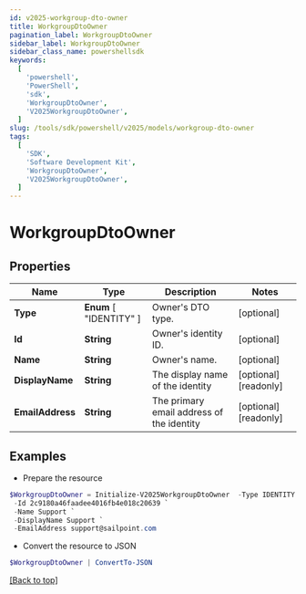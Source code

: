```yaml
---
id: v2025-workgroup-dto-owner
title: WorkgroupDtoOwner
pagination_label: WorkgroupDtoOwner
sidebar_label: WorkgroupDtoOwner
sidebar_class_name: powershellsdk
keywords:
  [
    'powershell',
    'PowerShell',
    'sdk',
    'WorkgroupDtoOwner',
    'V2025WorkgroupDtoOwner',
  ]
slug: /tools/sdk/powershell/v2025/models/workgroup-dto-owner
tags:
  [
    'SDK',
    'Software Development Kit',
    'WorkgroupDtoOwner',
    'V2025WorkgroupDtoOwner',
  ]
---
```


# WorkgroupDtoOwner

## Properties

| Name | Type | Description | Notes |
| --- | --- | --- | --- |
| **Type** | **Enum** [ "IDENTITY" ] | Owner's DTO type. | [optional] |
| **Id** | **String** | Owner's identity ID. | [optional] |
| **Name** | **String** | Owner's name. | [optional] |
| **DisplayName** | **String** | The display name of the identity | [optional] [readonly] |
| **EmailAddress** | **String** | The primary email address of the identity | [optional] [readonly] |

## Examples

- Prepare the resource

```powershell
$WorkgroupDtoOwner = Initialize-V2025WorkgroupDtoOwner  -Type IDENTITY `
 -Id 2c9180a46faadee4016fb4e018c20639 `
 -Name Support `
 -DisplayName Support `
 -EmailAddress support@sailpoint.com
```

- Convert the resource to JSON

```powershell
$WorkgroupDtoOwner | ConvertTo-JSON
```

[[Back to top]](#)
